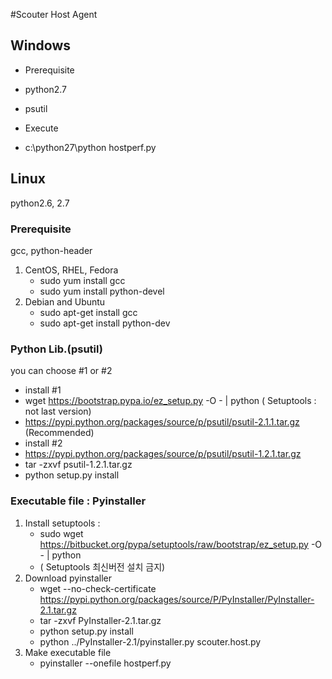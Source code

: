 
#Scouter Host Agent 

## Windows
- Prerequisite 
 - python2.7
 - psutil 

- Execute
 - c:\python27\python hostperf.py

## Linux
python2.6, 2.7
### Prerequisite
gcc, python-header
1. CentOS, RHEL, Fedora
   - sudo yum install gcc
   - sudo yum install python-devel
2. Debian and Ubuntu
   - sudo apt-get install gcc
   - sudo apt-get install python-dev
     
### Python Lib.(psutil)
you can choose #1 or #2
- install #1
 - wget https://bootstrap.pypa.io/ez_setup.py -O - | python   ( Setuptools : not last version)
 - https://pypi.python.org/packages/source/p/psutil/psutil-2.1.1.tar.gz (Recommended)
- install #2
 - https://pypi.python.org/packages/source/p/psutil/psutil-1.2.1.tar.gz
 - tar -zxvf psutil-1.2.1.tar.gz
 - python setup.py install

### Executable file : Pyinstaller
1. Install setuptools : 
   - sudo wget https://bitbucket.org/pypa/setuptools/raw/bootstrap/ez_setup.py -O - | python   
   - ( Setuptools 최신버전 설치 금지)
2. Download pyinstaller 
   - wget --no-check-certificate https://pypi.python.org/packages/source/P/PyInstaller/PyInstaller-2.1.tar.gz
   - tar -zxvf PyInstaller-2.1.tar.gz
   - python setup.py install
   - python ../PyInstaller-2.1/pyinstaller.py scouter.host.py 
3. Make executable file
   - pyinstaller --onefile hostperf.py
